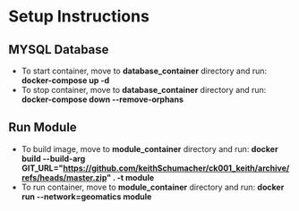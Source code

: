 # Setup Instructions
## MYSQL Database
- To start container, move to  **database_container** directory and run: **docker-compose up -d**
- To stop container, move to **database_container** directory and run: **docker-compose down --remove-orphans**

## Run Module
- To build image, move to **module_container** directory and run: **docker build --build-arg GIT_URL="https://github.com/keithSchumacher/ck001_keith/archive/refs/heads/master.zip" . -t module**
- To run container, move to **module_container** directory and run: **docker run --network=geomatics module**
